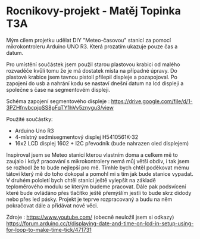 # Rocnikovy-projekt - Matěj Topinka T3A


Mým cílem projetku udělat DIY "Meteo-časovou" stanicí za pomocí mikrokontroleru Arduino UNO R3. Která prozatím ukazuje pouze čas a datum.

Pro umístění součástek jsem použil starou plastovou krabici od malého rozvaděče kvůli tomu že je má dostatek místa na případné úpravy. 
Do plastové krabice jsem tavnou pistolí přilepil displeje a pozapojoval. Po zapojení do usb a nahrání kodu se nastaví dnešní datum na lcd displeji a 
společne s čase na segmentovém displeji.

Schéma zapojení segmentového displeje : https://drive.google.com/file/d/1-3PZHfnvbcpjpSS8pFqTY1hVv5znygu3/view

Použité součástky: 
 - Arduino Uno R3
 - 4-místný sedmisegmentový displej H5410561K-32
 - 16x2 LCD displej 1602 + I2C převodník (bude nahrazen oled displejem)
 

Inspiroval jsem se Meteo stanicí kterou vlastním doma a celkem mě to zaujalo i když pracování s mikrokontrolery nemá
můj větší obdiv, i tak jsem se rozhodl že to bude nejlepší pro mě.
Tímhle bych chtěl poděkovat mému tátovi který mě do toho dokopal a pomohl mi s tím jak bude stanice vypadat.
V druhém pololetí bych chtěl stanici ještě vylepšit na základě teploměrového modulu se kterým budeme pracovat.
Dále pak podsvícení které bude ovládáno přes tlačítko ještě přemýšlím jestli to bude skrz didody nebo přes led pásky.
Projekt je teprve rozpracovaný a budu na něm pokračovat dále a přidávat nové věci.

Zdroje :
https://www.youtube.com/ (obecně neuložil jsem si odkazy)
https://forum.arduino.cc/t/displaying-date-and-time-on-lcd-in-setup-using-for-loop-to-make-time-tick/471731
